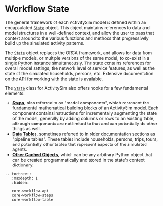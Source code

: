 # Workflow State

The general framework of each ActivitySim model is defined within an encapsulated
[`State`](core-workflow-api) object.  This object maintains references to data and
model structures in a well-defined context, and allow the user to pass that context
around to the various functions and methods that progressively build up the simulated
activity patterns.

The [`State`](core-workflow-api) object replaces the ORCA framework, and allows for data
from multiple models, or multiple versions of the same model, to co-exist in a single
Python instance simultaneously.  The state contains references for overall model
settings, the network level of service features, as well as the state of the
simulated households, persons, etc.  Extensive documentation on the
[API](core-workflow-api.md) for working with the state is available.

The [`State`](core-workflow-api) class for ActivitySim also offers hooks for a
few fundamental elements:

- [**Steps**](core-workflow-steps), also referred to as "model components",
    which represent the fundamental mathematical building blocks of an ActivitySim
    model.  Each component contains instructions for incrementally augmenting the
    state of the model, generally by adding columns or rows to an existing table,
    although components are not limited to that and can potentially do other things
    as well.
- [**Data Tables**](core-workflow-table), sometimes referred to in older
    documentation sections as "pipeline tables".  These tables include households,
    persons, trips, tours, and potentially other tables that represent aspects of
    the simulated agents.
- [**Other Cached Objects**](core-workflow-table.md#other-cached-objects), which can
    be any arbitrary Python object that can be created programmatically and stored
    in the state's context dictionary.


```{eval-rst}
.. toctree::
   :maxdepth: 1
   :hidden:

   core-workflow-api
   core-workflow-steps
   core-workflow-table
```
